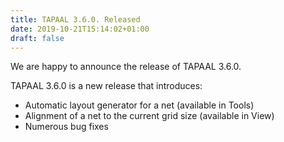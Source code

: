 ```yaml
---
title: TAPAAL 3.6.0. Released 
date: 2019-10-21T15:14:02+01:00
draft: false
---
```

We are happy to announce the release of TAPAAL 3.6.0.

TAPAAL 3.6.0 is a new release that introduces:

  * Automatic layout generator for a net (available in Tools)
  * Alignment of a net to the current grid size (available in View)
  * Numerous bug fixes